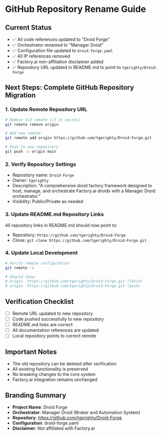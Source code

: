 # GitHub Repository Rename Guide

## Current Status
- ✅ All code references updated to "Droid Forge"
- ✅ Orchestrator renamed to "Manager Droid"
- ✅ Configuration file updated to `droid-forge.yaml`
- ✅ All IP references removed
- ✅ Factory.ai non-affiliation disclaimer added
- ✅ Repository URL updated in README.md to point to `tgerighty/Droid-Forge`

## Next Steps: Complete GitHub Repository Migration

### 1. Update Remote Repository URL
```bash
# Remove old remote (if it exists)
git remote remove origin

# Add new remote
git remote add origin https://github.com/tgerighty/Droid-Forge.git

# Push to new repository
git push -u origin main
```

### 2. Verify Repository Settings
- Repository name: `Droid-Forge`
- Owner: `tgerighty`
- Description: "A comprehensive droid factory framework designed to host, manage, and orchestrate Factory.ai droids with a Manager Droid orchestrator."
- Visibility: Public/Private as needed

### 3. Update README.md Repository Links
All repository links in README.md should now point to:
- Repository: `https://github.com/tgerighty/Droid-Forge`
- Clone: `git clone https://github.com/tgerighty/Droid-Forge.git`

### 4. Update Local Development
```bash
# Verify remote configuration
git remote -v

# Should show:
# origin  https://github.com/tgerighty/Droid-Forge.git (fetch)
# origin  https://github.com/tgerighty/Droid-Forge.git (push)
```

## Verification Checklist
- [ ] Remote URL updated to new repository
- [ ] Code pushed successfully to new repository
- [ ] README.md links are correct
- [ ] All documentation references are updated
- [ ] Local repository points to correct remote

## Important Notes
- The old repository can be deleted after verification
- All existing functionality is preserved
- No breaking changes to the core system
- Factory.ai integration remains unchanged

## Branding Summary
- **Project Name**: Droid Forge
- **Orchestrator**: Manager Droid (Broker and Automation System)
- **Repository**: https://github.com/tgerighty/Droid-Forge
- **Configuration**: droid-forge.yaml
- **Disclaimer**: Not affiliated with Factory.ai
